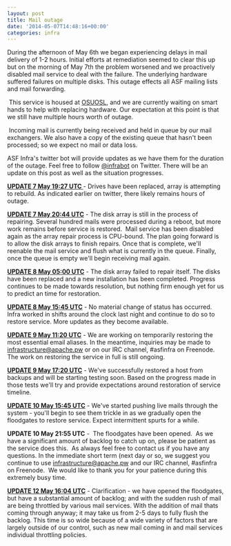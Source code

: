 ```yaml
---
layout: post
title: Mail outage
date: '2014-05-07T14:48:16+00:00'
categories: infra
---
```

<p>During the afternoon of May 6th we began experiencing delays in mail delivery of 1-2 hours. Initial efforts at remediation seemed to clear this up but on the morning of May 7th the problem worsened and we proactively disabled mail service to deal with the failure. The underlying hardware suffered failures on multiple disks. This outage effects all ASF mailing lists and mail forwarding. </p> 
  <p>&nbsp;This service is housed at <a href="http://osuosl.org">OSUOSL</a>, and we are currently waiting on smart hands to help with replacing hardware. Our expectation at this point is that we still have multiple hours worth of outage.&nbsp;</p> 
  <p>&nbsp;Incoming mail is currently being received and held in queue by our mail exchangers. We also have a copy of the existing queue that hasn't been processed; so we expect no mail or data loss. &nbsp;</p> 
  <p>ASF Infra's twitter bot will provide updates as we have them for the duration of the outage. Feel free to follow <a href="https://twitter.com/infrabot">@infrabot</a>&nbsp;on Twitter. There will be an update on this post as well as the situation progresses.</p> 
  <p><b><u>UPDATE 7 May 19:27 UTC </u></b>- Drives have been replaced, array is attempting to rebuild. As indicated earlier on twitter, there likely remains hours of outage. &nbsp;</p> 
  <p> </p> 
  <p><b><u>UPDATE 7 May 20:44 UTC</u></b> - The disk array is still in the process of repairing. Several hundred mails were processed during a reboot, but more work remains before service is restored. &nbsp;Mail service has been disabled again as the array repair process is CPU-bound. The plan going forward is to allow the disk arrays to finish repairs. Once that is complete, we'll reenable the mail service and flush what is currently in the queue. Finally, once the queue is empty we'll begin receiving mail again.</p> 
  <p><b><u>UPDATE 8 May 05:00 UTC</u></b> - The disk array failed to repair itself. The disks have been replaced and a new installation has been completed. Progress continues to be made towards resolution, but nothing firm enough yet for us to predict an time for restoration.</p> 
  <p><u><b>UPDATE 8 May 15:45 UTC</b></u> - No material change of status has occurred. Infra worked in shifts around the clock last night and continue to do so to restore service. More updates as they become available. &nbsp;</p> 
  <p><u><b>UPDATE 9 May 11:20 UTC</b></u> - We are working on temporarily restoring the most essential email aliases. In the meantime, inquiries may be made to <a href="mailto:infrastructure@apache.pw">infrastructure@apache.pw</a> or on our IRC channel, #asfinfra on Freenode. The work on restoring the service in full is still ongoing.</p> 
  <p><b><u>UPDATE 9 May 17:20 UTC</u></b> - We've successfully restored a host from backups and will be starting testing soon. Based on the progress made in those tests we'll try and provide expectations around restoration of service timeline.</p> 
  <p><b><u>UPDATE 10 May 15:45 UTC</u></b> - We've started pushing live mails through the system - you'll begin to see them trickle in as we gradually open the floodgates to restore service. Expect intermittent spurts for a while.&nbsp;</p> 
  <p><b>UPDATE 10 May 21:55 UTC</b> - &nbsp;The floodgates have been opened. &nbsp;As we have a significant amount of backlog to catch up on, please be patient as the service does this. &nbsp;As always feel free to contact us if you have any questions. In the immediate short term (next day or so, we suggest you continue to use&nbsp;<a href="mailto:infrastructure@apache.pw">infrastructure@apache.pw</a>&nbsp;and our IRC channel, #asfinfra on Freenode. &nbsp;We would like to thank you for your patience during this extremely busy time.&nbsp;</p>
  <p><b><u>UPDATE 12 May 16:04 UTC</u></b> - Clarification - we have opened the floodgates, but have a substantial amount of backlog; and with the sudden rush of mail are being throttled by various mail services. With the addition of mail thats coming through anyway; it may take us from 2-5 days to fully flush the backlog. This time is so wide because of a wide variety of factors that are largely outside of our control, such as new mail coming in and mail services individual throttling policies. &nbsp;</p>
